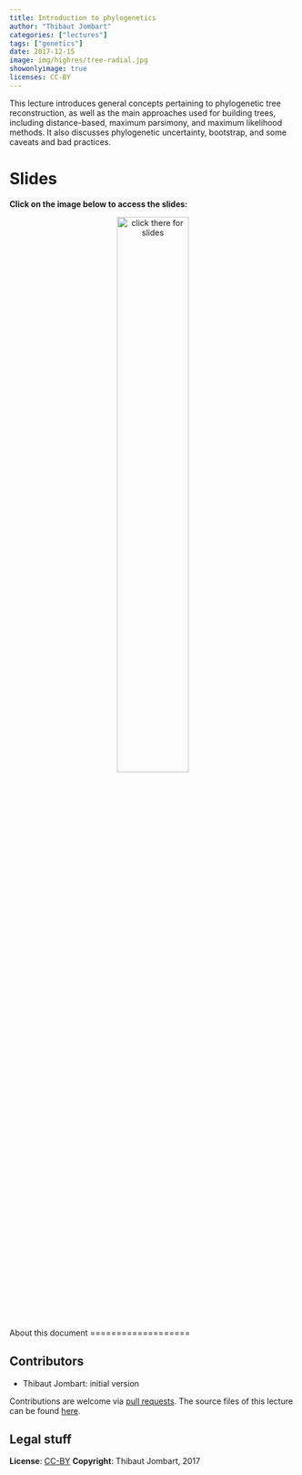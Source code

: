 ```yaml
---
title: Introduction to phylogenetics
author: "Thibaut Jombart"
categories: ["lectures"]
tags: ["genetics"]
date: 2017-12-15
image: img/highres/tree-radial.jpg
showonlyimage: true
licenses: CC-BY
---
```


This lecture introduces general concepts pertaining to phylogenetic tree
reconstruction, as well as the main approaches used for building trees,
including distance-based, maximum parsimony, and maximum likelihood
methods. It also discusses phylogenetic uncertainty, bootstrap, and some
caveats and bad practices.

Slides
======

**Click on the image below to access the slides:**

<center>
<a href="../../slides/lecture-phylogenetics/lecture-phylogenetics.pdf"><img class="gateway" src="../../img/highres/tree-radial.jpg" width="50%" alt="click there for slides" align="middle"></a>
</center>
About this document
===================

Contributors
------------

-   Thibaut Jombart: initial version

Contributions are welcome via [pull
requests](https://github.com/reconhub/learn/pulls). The source files of
this lecture can be found
[here](https://github.com/thibautjombart/lecture-phylogenetics/).

Legal stuff
-----------

**License**: [CC-BY](https://creativecommons.org/licenses/by/3.0/)
**Copyright**: Thibaut Jombart, 2017
